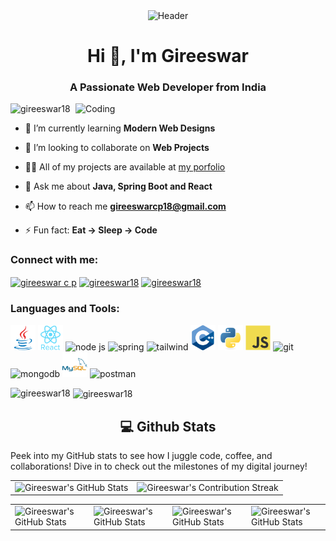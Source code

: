 <div align="center">
  <img  alt="Header" width="400" src="https://res.cloudinary.com/practicaldev/image/fetch/s--NzgxrJEe--/c_limit%2Cf_auto%2Cfl_progressive%2Cq_66%2Cw_880/https://dev-to-uploads.s3.amazonaws.com/uploads/articles/mdvk568xm4hmk3bjfsqs.gif">

  </div>
<h1 align="center">Hi 👋, I'm Gireeswar</h1>
<h3 align="center">A Passionate Web Developer from India</h3>
<img align="right" alt="Coding" width="400" src="https://user-images.githubusercontent.com/74038190/235224431-e8c8c12e-6826-47f1-89fb-2ddad83b3abf.gif">

<p align="left"> <img src="https://komarev.com/ghpvc/?username=gireeswar18&label=Profile%20views&color=0e75b6&style=flat" alt="gireeswar18" /> </p>

- 🌱 I’m currently learning **Modern Web Designs**

- 👯 I’m looking to collaborate on **Web Projects**

- 👨‍💻 All of my projects are available at [my porfolio](https://gireeswarcp-v3.vercel.app/)

- 💬 Ask me about **Java, Spring Boot and React**

- 📫 How to reach me **gireeswarcp18@gmail.com**

- ⚡ Fun fact: **Eat -> Sleep -> Code**

<h3 align="left">Connect with me:</h3>
<p align="left">
<a href="https://linkedin.com/in/gireeswarcp18" target="blank"><img align="center" src="https://raw.githubusercontent.com/rahuldkjain/github-profile-readme-generator/master/src/images/icons/Social/linked-in-alt.svg" alt="gireeswar c p" height="30" width="40" /></a>
<a href="https://www.leetcode.com/gireeswar18" target="blank"><img align="center" src="https://raw.githubusercontent.com/rahuldkjain/github-profile-readme-generator/master/src/images/icons/Social/leet-code.svg" alt="gireeswar18" height="30" width="40" /></a>
<a href="https://www.geeksforgeeks.org/user/gireeswarcp18/" target="blank"><img align="center" src="https://media.geeksforgeeks.org/gfg-gg-logo.svg" alt="gireeswar18" height="30" width="40" /></a>
</p>

<h3 align="left">Languages and Tools:</h3>
<p align="left">
<img src="https://raw.githubusercontent.com/devicons/devicon/master/icons/java/java-original.svg" alt="java" width="40" height="40"/>
<img src="https://raw.githubusercontent.com/devicons/devicon/master/icons/react/react-original-wordmark.svg" alt="react" width="40" height="40"/>
<img src="https://www.svgrepo.com/show/452075/node-js.svg" alt="node js" width="40" height="40"/>
<img src="https://www.vectorlogo.zone/logos/springio/springio-icon.svg" alt="spring" width="40" height="40"/>
<img src="https://www.vectorlogo.zone/logos/tailwindcss/tailwindcss-icon.svg" alt="tailwind" width="40" height="40"/>
<img src="https://raw.githubusercontent.com/devicons/devicon/master/icons/cplusplus/cplusplus-original.svg" alt="cplusplus" width="40" height="40"/>
<img src="https://raw.githubusercontent.com/devicons/devicon/master/icons/python/python-original.svg" alt="python" width="40" height="40"/> 
<img src="https://raw.githubusercontent.com/devicons/devicon/master/icons/javascript/javascript-original.svg" alt="javascript" width="40" height="40"/>
<img src="https://www.vectorlogo.zone/logos/git-scm/git-scm-icon.svg" alt="git" width="40" height="40"/>
<img src="https://www.svgrepo.com/show/331488/mongodb.svg" alt="mongodb" width="40" height="40"/> 
<img src="https://raw.githubusercontent.com/devicons/devicon/master/icons/mysql/mysql-original-wordmark.svg" alt="mysql" width="40" height="40"/>
<img src="https://www.vectorlogo.zone/logos/getpostman/getpostman-icon.svg" alt="postman" width="40" height="40"/>
 </p>

<p><img align="left" src="https://github-readme-stats.vercel.app/api/top-langs?username=gireeswar18&show_icons=true&locale=en&layout=compact" alt="gireeswar18" /></p>

<p>&nbsp;<img align="center" src="https://github-readme-stats.vercel.app/api?username=gireeswar18&show_icons=true&locale=en" alt="gireeswar18" /></p>

<p>
<h2 align="center" class="section-heading"> 💻 Github Stats</h2>
<p>Peek into my GitHub stats to see how I juggle code, coffee, and collaborations! Dive in to check out the milestones of my digital journey!</p>
 <table align="center" width="100%" height="100%" >
    <tr>
       <td><img style="border: none;" src="https://github-profile-summary-cards.vercel.app/api/cards/profile-details?username=gireeswar18&theme=github_dark" alt="Gireeswar's GitHub Stats"/></td>   
       <td><img style="border: none;" src="https://github-readme-streak-stats.herokuapp.com/?user=gireeswar18&theme=merko" alt="Gireeswar's Contribution Streak"/></td>
    </tr>
 </table>

 <table align="center" width="100%" height="100%" >
    <tr>
        <td><img style="border: none;" src="https://github-profile-summary-cards.vercel.app/api/cards/stats?username=gireeswar18&theme=github_dark" alt="Gireeswar's GitHub Stats"/></td>
        <td><img style="border: none;" src="https://github-profile-summary-cards.vercel.app/api/cards/productive-time?username=gireeswar18&theme=github_dark&utcOffset=10" alt="Gireeswar's GitHub Stats"/>
        <td><img style="border: none;" src="https://github-profile-summary-cards.vercel.app/api/cards/repos-per-language?username=gireeswar18&theme=github_dark" alt="Gireeswar's GitHub Stats"/></td>
        <td><img style="border: none;" src="https://github-profile-summary-cards.vercel.app/api/cards/most-commit-language?username=gireeswar18&theme=github_dark" alt="Gireeswar's GitHub Stats"/></td>
    </tr>
 </table>
